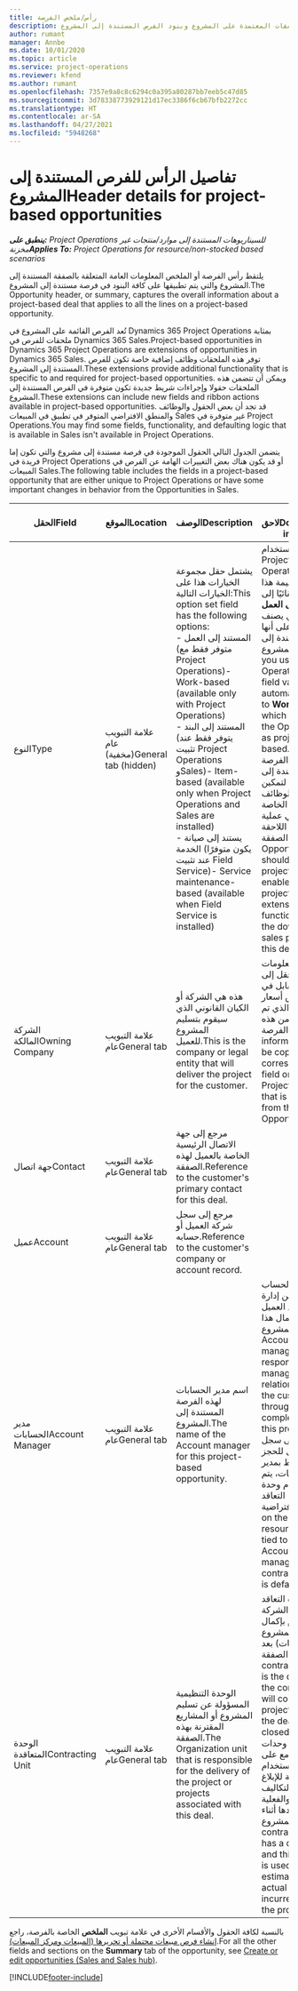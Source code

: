 ```yaml
---
title: رأس/ملخص الفرصة
description: يوفر هذا الموضوع معلومات حول الصفقات المعتمدة على المشروع وبنود الفرص المستندة إلى المشروع.
author: rumant
manager: Annbe
ms.date: 10/01/2020
ms.topic: article
ms.service: project-operations
ms.reviewer: kfend
ms.author: rumant
ms.openlocfilehash: 7357e9a8c8c6294c0a395a80287bb7eeb5c47d85
ms.sourcegitcommit: 3d78338773929121d17ec3386f6cb67bfb2272cc
ms.translationtype: HT
ms.contentlocale: ar-SA
ms.lasthandoff: 04/27/2021
ms.locfileid: "5948268"
---
```

# <a name="header-details-for-project-based-opportunities"></a><span data-ttu-id="4d708-103">تفاصيل الرأس للفرص المستندة إلى المشروع</span><span class="sxs-lookup"><span data-stu-id="4d708-103">Header details for project-based opportunities</span></span>

<span data-ttu-id="4d708-104">_**ينطبق على:** Project Operations للسيناريوهات المستندة إلى موارد/منتجات غير مخزنة‬_</span><span class="sxs-lookup"><span data-stu-id="4d708-104">_**Applies To:** Project Operations for resource/non-stocked based scenarios_</span></span>


<span data-ttu-id="4d708-105">يلتقط رأس الفرصة أو الملخص المعلومات العامة المتعلقة بالصفقة المستندة إلى المشروع والتي يتم تطبيقها على كافة البنود في فرصة مستندة إلى المشروع.</span><span class="sxs-lookup"><span data-stu-id="4d708-105">The Opportunity header, or summary, captures the overall information about a project-based deal that applies to all the lines on a project-based opportunity.</span></span>

<span data-ttu-id="4d708-106">تُعد الفرص القائمة على المشروع في Dynamics 365 Project Operations بمثابة ملحقات للفرص في Dynamics 365 Sales.</span><span class="sxs-lookup"><span data-stu-id="4d708-106">Project-based opportunities in Dynamics 365 Project Operations are extensions of opportunities in Dynamics 365 Sales.</span></span> <span data-ttu-id="4d708-107">توفر هذه الملحقات وظائف إضافية خاصة تكون للفرص المستندة إلى المشروع.</span><span class="sxs-lookup"><span data-stu-id="4d708-107">These extensions provide additional functionality that is specific to and required for project-based opportunities.</span></span> <span data-ttu-id="4d708-108">ويمكن أن تتضمن هذه الملحقات حقولا وإجراءات شريط جديدة تكون متوفرة في الفرص المستندة إلى المشروع.</span><span class="sxs-lookup"><span data-stu-id="4d708-108">These extensions can include new fields and ribbon actions available in project-based opportunities.</span></span> <span data-ttu-id="4d708-109">قد تجد أن بعض الحقول والوظائف والمنطق الافتراضي المتوفر في تطبيق في المبيعات Sales غير متوفرة في Project Operations.</span><span class="sxs-lookup"><span data-stu-id="4d708-109">You may find some fields, functionality, and defaulting logic that is available in Sales isn't available in Project Operations.</span></span>

<span data-ttu-id="4d708-110">يتضمن الجدول التالي الحقول الموجودة في فرصة مستندة إلى مشروع والتي تكون إما فريدة في Project Operations أو قد يكون هناك بعض التغييرات الهامة عن الفرص في المبيعات Sales.</span><span class="sxs-lookup"><span data-stu-id="4d708-110">The following table includes the fields in a project-based opportunity that are either unique to Project Operations or have some important changes in behavior from the Opportunities in Sales.</span></span>

| <span data-ttu-id="4d708-111">**الحقل**</span><span class="sxs-lookup"><span data-stu-id="4d708-111">**Field**</span></span> | <span data-ttu-id="4d708-112">**الموقع**</span><span class="sxs-lookup"><span data-stu-id="4d708-112">**Location**</span></span> | <span data-ttu-id="4d708-113">**الوصف**</span><span class="sxs-lookup"><span data-stu-id="4d708-113">**Description**</span></span> | <span data-ttu-id="4d708-114">**تأثير لاحق**</span><span class="sxs-lookup"><span data-stu-id="4d708-114">**Downstream impact**</span></span> |
| --- | --- | --- | --- |
| <span data-ttu-id="4d708-115">النوع</span><span class="sxs-lookup"><span data-stu-id="4d708-115">Type</span></span> | <span data-ttu-id="4d708-116">علامة التبويب عام (مخفية)</span><span class="sxs-lookup"><span data-stu-id="4d708-116">General tab (hidden)</span></span> | <span data-ttu-id="4d708-117">يشتمل حقل مجموعة الخيارات هذا على الخيارات التالية:</span><span class="sxs-lookup"><span data-stu-id="4d708-117">This option set field has the following options:</span></span></br><span data-ttu-id="4d708-118">- المستند إلى العمل (متوفر فقط مع Project Operations)</span><span class="sxs-lookup"><span data-stu-id="4d708-118">- Work-based (available only with Project Operations)</span></span></br><span data-ttu-id="4d708-119">- المستند إلى البند (يتوفر فقط عند تثبيت Project Operations وSales)</span><span class="sxs-lookup"><span data-stu-id="4d708-119">- Item-based (available only when Project Operations and Sales are installed)</span></span></br><span data-ttu-id="4d708-120">- يستند إلى صيانة الخدمة (يكون متوفرًا عند تثبيت Field Service)</span><span class="sxs-lookup"><span data-stu-id="4d708-120">- Service maintenance-based (available when Field Service is installed)</span></span> | <span data-ttu-id="4d708-121">عند استخدام Project Operations، يتم تعيين قيمة هذا الحقل تلقائيًا إلى **يستند إلى العمل** والذي يصنف الفرصة على أنها مستندة إلى المشروع.</span><span class="sxs-lookup"><span data-stu-id="4d708-121">When you use Project Operations, this field value is automatically set to **Work-based** which classifies the Opportunity as project-based.</span></span> <span data-ttu-id="4d708-122">يجب أن تكون الفرصة مستندة إلى المشروع لتمكين كافة الوظائف والملحقات الخاصة بالمشروع في عملية المبيعات اللاحقة لهذه الصفقة.</span><span class="sxs-lookup"><span data-stu-id="4d708-122">An Opportunity should be project-based to enable all project-specific extensions and functionality in the downstream sales process for this deal.</span></span> |
| <span data-ttu-id="4d708-123">الشركة المالكة</span><span class="sxs-lookup"><span data-stu-id="4d708-123">Owning Company</span></span> | <span data-ttu-id="4d708-124">علامة التبويب عام</span><span class="sxs-lookup"><span data-stu-id="4d708-124">General tab</span></span> | <span data-ttu-id="4d708-125">هذه هي الشركة أو الكيان القانوني الذي سيقوم بتسليم المشروع للعميل.</span><span class="sxs-lookup"><span data-stu-id="4d708-125">This is the company or legal entity that will deliver the project for the customer.</span></span> | <span data-ttu-id="4d708-126">سيتم نسخ معلومات هذا الحقل إلى الحقل المقابل في عرض أسعار المشروع الذي تم إنشاؤه من هذه الفرصة.</span><span class="sxs-lookup"><span data-stu-id="4d708-126">This field information will be copied to the corresponding field on the Project quote that is created from this Opportunity.</span></span> |
| <span data-ttu-id="4d708-127">جهة اتصال</span><span class="sxs-lookup"><span data-stu-id="4d708-127">Contact</span></span> | <span data-ttu-id="4d708-128">علامة التبويب عام</span><span class="sxs-lookup"><span data-stu-id="4d708-128">General tab</span></span> | <span data-ttu-id="4d708-129">مرجع إلى جهة الاتصال الرئيسية الخاصة بالعميل لهذه الصفقة.</span><span class="sxs-lookup"><span data-stu-id="4d708-129">Reference to the customer's primary contact for this deal.</span></span> | |
| <span data-ttu-id="4d708-130">عميل</span><span class="sxs-lookup"><span data-stu-id="4d708-130">Account</span></span> | <span data-ttu-id="4d708-131">علامة التبويب عام</span><span class="sxs-lookup"><span data-stu-id="4d708-131">General tab</span></span> | <span data-ttu-id="4d708-132">مرجع إلى سجل شركة العميل أو حسابه.</span><span class="sxs-lookup"><span data-stu-id="4d708-132">Reference to the customer's company or account record.</span></span> | |
| <span data-ttu-id="4d708-133">مدير الحسابات</span><span class="sxs-lookup"><span data-stu-id="4d708-133">Account Manager</span></span> | <span data-ttu-id="4d708-134">علامة التبويب عام</span><span class="sxs-lookup"><span data-stu-id="4d708-134">General tab</span></span> | <span data-ttu-id="4d708-135">اسم مدير الحسابات لهذه الفرصة المستندة إلى المشروع.</span><span class="sxs-lookup"><span data-stu-id="4d708-135">The name of the Account manager for this project-based opportunity.</span></span> | <span data-ttu-id="4d708-136">يكون مدير الحساب مسؤولا عن إدارة العلاقات مع العميل حتى اكتمال هذا المشروع.</span><span class="sxs-lookup"><span data-stu-id="4d708-136">The Account manager is responsible for managing the relationship with the customer through the completion of this project.</span></span> <span data-ttu-id="4d708-137">استنادا إلى سجل المورد القابل للحجز المرتبط بمدير الحسابات، يتم استخدام وحدة التعاقد الافتراضية.</span><span class="sxs-lookup"><span data-stu-id="4d708-137">Based on the bookable resource record tied to the Account manager, the contracting unit is defaulted.</span></span> |
| <span data-ttu-id="4d708-138">الوحدة المتعاقدة</span><span class="sxs-lookup"><span data-stu-id="4d708-138">Contracting Unit</span></span> | <span data-ttu-id="4d708-139">علامة التبويب عام</span><span class="sxs-lookup"><span data-stu-id="4d708-139">General tab</span></span> | <span data-ttu-id="4d708-140">الوحدة التنظيمية المسؤولة عن تسليم المشروع أو المشاريع المقترنة بهذه الصفقة.</span><span class="sxs-lookup"><span data-stu-id="4d708-140">The Organization unit that is responsible for the delivery of the project or projects associated with this deal.</span></span> | <span data-ttu-id="4d708-141">تعتبر وحدة التعاقد قسم من الشركة سيقوم بإكمال المشروع (المشروعات) بعد إغلاق الصفقة.</span><span class="sxs-lookup"><span data-stu-id="4d708-141">The contracting unit is the division of the company that will complete the project(s) after the deal is closed.</span></span> <span data-ttu-id="4d708-142">تحتوي كل وحدة من وحدات التعاقد مع على عملة، ويتم استخدام هذه العملة للإبلاغ عن التكاليف المقدرة والفعلية التي تم تكبدها أثناء المشروع.</span><span class="sxs-lookup"><span data-stu-id="4d708-142">Every contracting unit has a currency, and this currency is used to report estimated and actual costs incurred during the project.</span></span> |

<span data-ttu-id="4d708-143">بالنسبة لكافة الحقول والأقسام الأخرى في علامة تبويب **الملخص** الخاصة بالفرصة، راجع [إنشاء فرص مبيعات محتملة أو تحريرها (المبيعات ومركز المبيعات)](/dynamics365/sales-enterprise/create-edit-opportunity-sales).</span><span class="sxs-lookup"><span data-stu-id="4d708-143">For all the other fields and sections on the **Summary** tab of the opportunity, see [Create or edit opportunities (Sales and Sales hub)](/dynamics365/sales-enterprise/create-edit-opportunity-sales).</span></span>


[!INCLUDE[footer-include](../includes/footer-banner.md)]
